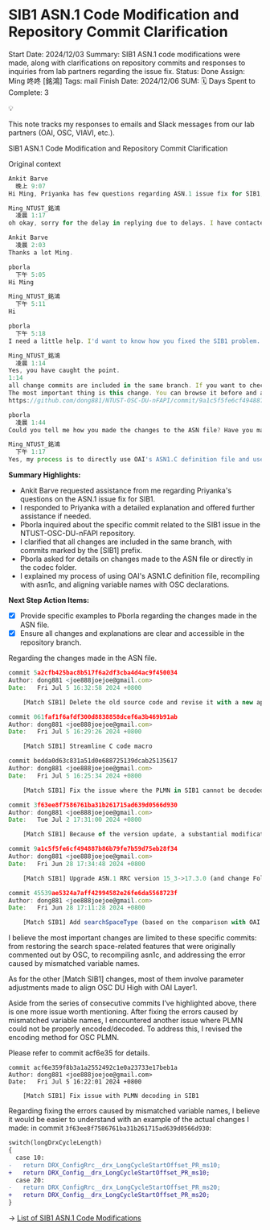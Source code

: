 # SIB1 ASN.1 Code Modification and Repository Commit Clarification

Start Date: 2024/12/03
Summary: SIB1 ASN.1 code modifications were made, along with clarifications on repository commits and responses to inquiries from lab partners regarding the issue fix.
Status: Done
Assign: Ming 咚咚 [銘鴻]
Tags: mail
Finish Date: 2024/12/06
SUM: 🗓️ Days Spent to Complete: 3

<aside>
💡

This note tracks my responses to emails and Slack messages from our lab partners (OAI, OSC, VIAVI, etc.).

</aside>

SIB1 ASN.1 Code Modification and Repository Commit Clarification

Original context

```jsx
Ankit Barve
  晚上 9:07
Hi Ming, Priyanka has few questions regarding ASN.1 issue fix for SIB1, could you please respond to her?? (已編輯) 

Ming_NTUST_銘鴻
  凌晨 1:17
oh okay, sorry for the delay in replying due to delays. I have contacted Priyanka and provided a detailed reply. If she has any more advanced questions, I will be happy to assist.

Ankit Barve
  凌晨 2:03
Thanks a lot Ming.
```

```jsx
pborla
  下午 5:05
Hi Ming

Ming_NTUST_銘鴻
  下午 5:11
Hi

pborla
  下午 5:18
I need a little help. I'd want to know how you fixed the SIB1 problem. There are several commits accessible under Match SIB1 in the NTUST-OSC-DU-nFAPI repository, which I was looking over.  So can you please tell me which commit has the exact SIB1 related changes.

Ming_NTUST_銘鴻
  凌晨 1:14
Yes, you have caught the point.
1:14
all change commits are included in the same branch. If you want to check, you can check the commits with [SIB1] related prefix near this commit. I have clearly distinguished each detailed change.
The most important thing is this change. You can browse it before and after this commit. （a1c5f5fe6cf494887b86b79fe7b59d75eb28f34）
https://github.com/dong881/NTUST-OSC-DU-nFAPI/commit/9a1c5f5fe6cf494887b86b79fe7b59d75eb28f34

pborla
  凌晨 1:44
Could you tell me how you made the changes to the ASN file? Have you made any modifications to the asn1 file or have you made them directly in the codec folder?

Ming_NTUST_銘鴻
  下午 1:17
Yes, my process is to directly use OAI's ASN1.C definition file and use mouse asn1c to recompile code_utlis RRC. Then, because the variable names do not match the original OSC declaration, I replaced them one by one with the variable names declared by OSC according to the compiler failed log. , many parts have different declaration order of variable names, so you can see which one should be replaced. I know this description seems too general. If you still can't understand clearly, I will find corresponding examples between today and tomorrow. The commit is for your reference, but all changes are in the branch, so the answers can be found in the commit inside.
```

**Summary Highlights:**

- Ankit Barve requested assistance from me regarding Priyanka's questions on the ASN.1 issue fix for SIB1.
- I responded to Priyanka with a detailed explanation and offered further assistance if needed.
- Pborla inquired about the specific commit related to the SIB1 issue in the NTUST-OSC-DU-nFAPI repository.
- I clarified that all changes are included in the same branch, with commits marked by the [SIB1] prefix.
- Pborla asked for details on changes made to the ASN file or directly in the codec folder.
- I explained my process of using OAI's ASN1.C definition file, recompiling with asn1c, and aligning variable names with OSC declarations.

**Next Step Action Items:**

- [x]  Provide specific examples to Pborla regarding the changes made in the ASN file.
- [x]  Ensure all changes and explanations are clear and accessible in the repository branch.

Regarding the changes made in the ASN file.

```jsx
commit 5a2cfb425bac8b517f6a2df3cba4d4ac9f450034
Author: dong881 <joe888joejoe@gmail.com>
Date:   Fri Jul 5 16:32:58 2024 +0800

    [Match SIB1] Delete the old source code and revise it with a new approach using macros.

commit 061faf1f6afdf300d8838858dcef6a3b469b91ab
Author: dong881 <joe888joejoe@gmail.com>
Date:   Fri Jul 5 16:29:26 2024 +0800

    [Match SIB1] Streamline C code macro

commit bedda0d63c831a51d0e688725139dcab25135617
Author: dong881 <joe888joejoe@gmail.com>
Date:   Fri Jul 5 16:25:34 2024 +0800

    [Match SIB1] Fix the issue where the PLMN in SIB1 cannot be decoded.(E2AP and F1AP change name)

commit 3f63ee8f7586761ba31b261715ad639d0566d930
Author: dong881 <joe888joejoe@gmail.com>
Date:   Tue Jul 2 17:31:00 2024 +0800

    [Match SIB1] Because of the version update, a substantial modification of the original makefile and OSC source code's variable names is required to ensure successful compilation.

commit 9a1c5f5fe6cf494887b86b79fe7b59d75eb28f34
Author: dong881 <joe888joejoe@gmail.com>
Date:   Fri Jun 28 17:34:48 2024 +0800

    [Match SIB1] Upgrade ASN.1 RRC version 15_3->17.3.0 (and change Folder name)

commit 45539ae5324a7aff42994582e26fe6da5568723f
Author: dong881 <joe888joejoe@gmail.com>
Date:   Fri Jun 28 17:11:28 2024 +0800

    [Match SIB1] Add searchSpaceType (based on the comparison with OAI SIB1)
```

I believe the most important changes are limited to these specific commits: from restoring the search space-related features that were originally commented out by OSC, to recompiling asn1c, and addressing the error caused by mismatched variable names.

As for the other [Match SIB1] changes, most of them involve parameter adjustments made to align OSC DU High with OAI Layer1.

Aside from the series of consecutive commits I’ve highlighted above, there is one more issue worth mentioning. After fixing the errors caused by mismatched variable names, I encountered another issue where PLMN could not be properly encoded/decoded. To address this, I revised the encoding method for OSC PLMN.

Please refer to commit acf6e35 for details.

```
commit acf6e359f8b3a1a2552492c1e0a23733e17beb1a
Author: dong881 <joe888joejoe@gmail.com>
Date:   Fri Jul 5 16:22:01 2024 +0800

    [Match SIB1] Fix issue with PLMN decoding in SIB1
```

Regarding fixing the errors caused by mismatched variable names, I believe it would be easier to understand with an example of the actual changes I made:
in commit `3f63ee8f7586761ba31b261715ad639d0566d930`:

```diff
switch(longDrxCycleLength)
{
  case 10:
-   return DRX_ConfigRrc__drx_LongCycleStartOffset_PR_ms10;
+   return DRX_Config__drx_LongCycleStartOffset_PR_ms10;
  case 20:
-   return DRX_ConfigRrc__drx_LongCycleStartOffset_PR_ms20;
+   return DRX_Config__drx_LongCycleStartOffset_PR_ms20;
}
```

→ [List of SIB1 ASN.1 Code Modifications](List%20of%20SIB1%20ASN%201%20Code%20Modifications%2015710098314380c485bacb030c3c5444.md)